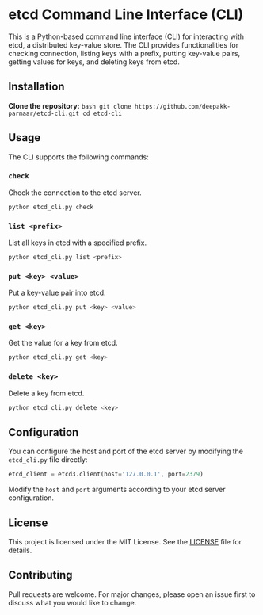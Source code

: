 # etcd Command Line Interface (CLI)

This is a Python-based command line interface (CLI) for interacting with etcd, a distributed key-value store. The CLI provides functionalities for checking connection, listing keys with a prefix, putting key-value pairs, getting values for keys, and deleting keys from etcd.

## Installation

**Clone the repository:**
`bash
    git clone https://github.com/deepakk-parmaar/etcd-cli.git
    cd etcd-cli
    `

## Usage

The CLI supports the following commands:

### `check`

Check the connection to the etcd server.

```bash
python etcd_cli.py check
```

### `list <prefix>`

List all keys in etcd with a specified prefix.

```bash
python etcd_cli.py list <prefix>
```

### `put <key> <value>`

Put a key-value pair into etcd.

```bash
python etcd_cli.py put <key> <value>
```

### `get <key>`

Get the value for a key from etcd.

```bash
python etcd_cli.py get <key>
```

### `delete <key>`

Delete a key from etcd.

```bash
python etcd_cli.py delete <key>
```

## Configuration

You can configure the host and port of the etcd server by modifying the `etcd_cli.py` file directly:

```python
etcd_client = etcd3.client(host='127.0.0.1', port=2379)
```

Modify the `host` and `port` arguments according to your etcd server configuration.

## License

This project is licensed under the MIT License. See the [LICENSE](LICENSE) file for details.

## Contributing

Pull requests are welcome. For major changes, please open an issue first to discuss what you would like to change.
